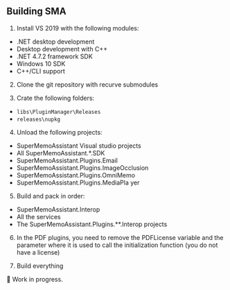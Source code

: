 ## Building SMA

1) Install VS 2019 with the following modules:
  - .NET desktop development
  - Desktop development with C++
  - .NET 4.7.2 framework SDK
  - Windows 10 SDK
  - C++/CLI support
  
2) Clone the git repository with recurve submodules

3) Crate the following folders:
  - `libs\PluginManager\Releases`
  - `releases\nupkg`
  
4) Unload the following projects:
  - SuperMemoAssistant Visual studio projects
  - All SuperMemoAssistant.*.SDK
  - SuperMemoAssistant.Plugins.Email
  - SuperMemoAssistant.Plugins.ImageOcclusion
  - SuperMemoAssistant.Plugins.OmniMemo
  - SuperMemoAssistant.Plugins.MediaPla  yer
  
5) Build and pack in order:
  - SuperMemoAssistant.Interop
  - All the services
  - The SuperMemoAssistant.Plugins.**.Interop projects

6) In the PDF plugins, you need to remove the PDFLicense variable and the parameter where it is used to call the initialization function (you do not have a license)

7) Build everything

🚧 Work in progress.